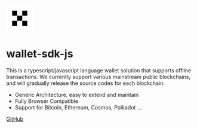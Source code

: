 <!-- _coverpage.md -->

![logo](media/logo.png)

# wallet-sdk-js

This is a typescript/javascript language wallet solution that supports offline transactions. We currently support various mainstream public blockchains, and will gradually release the source codes for each blockchain.


- Generic Architecture, easy to extend and maintain
- Fully Browser Compatible
- Support for Bitcoin, Ethereum, Cosmos, Polkadot ...

[GitHub](https://github.com/coin-wallet/wallet-sdk-js)
